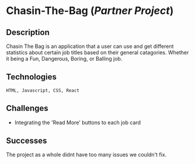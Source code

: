 # Chasin-The-Bag (*Partner Project*)

## Description
Chasin The Bag is an application that a user can use and get different statistics about certain job titles based on their general catagories.
Whether it being a Fun, Dangerous, Boring, or Balling job.

## Technologies
`HTML, Javascript, CSS, React`

## Challenges
- Integrating the 'Read More' buttons to each job card

## Successes
The project as a whole didnt have too many issues we couldn't fix.
